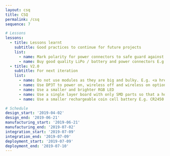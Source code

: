 ```yaml
---
layout: csq
title: CSQ
permalink: /csq
sequence: 7

# Lessons
lessons:
  - title: Lessons learnt
    subtitle: Good practices to continue for future projects
    list:
      - name: Mark polarity for power connectors to safe guard against reverse polarity. E.g. JST connector should have <code>+</code> and <code>-</code> labels on silkscreen
      - name: Buy good quality LiPo / battery and power connectors E.g. JST connectors
  - title: V2.0
    subtitle: For next iteration
    list:
      - name: Do not use modules as they are big and bulky. E.g. <a href="https://www.adafruit.com/product/4077">MDBT42Q</a>
      - name: Use DP3T to power on, wireless off and wireless on options instead of 2 switches
      - name: Use a smaller and brighter RGB LED
      - name: Use a single layer board with only SMD parts so that a housing can be catered for the battery at the back
      - name: Use a smaller rechargeable coin cell battery E.g. CR2450

# Schedule
design_start: '2019-04-02'
design_end: '2019-06-21'
manufacturing_start: '2019-06-21'
manufacturing_end: '2019-07-02'
integration_start: '2019-07-09'
integration_end: '2019-07-09'
deployment_start: '2019-07-09'
deployment_end: '2019-07-10'
---
```


